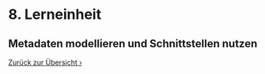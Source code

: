 # 8. Lerneinheit

## Metadaten modellieren und Schnittstellen nutzen


[Zurück zur Übersicht ›](../README.md)
